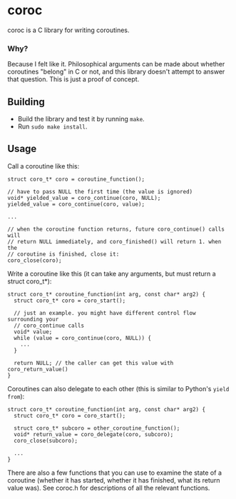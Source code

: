 # coroc

coroc is a C library for writing coroutines.

### Why?

Because I felt like it. Philosophical arguments can be made about whether coroutines "belong" in C or not, and this library doesn't attempt to answer that question. This is just a proof of concept.

## Building

- Build the library and test it by running `make`.
- Run `sudo make install`.

## Usage

Call a coroutine like this:

    struct coro_t* coro = coroutine_function();

    // have to pass NULL the first time (the value is ignored)
    void* yielded_value = coro_continue(coro, NULL);
    yielded_value = coro_continue(coro, value);

    ...

    // when the coroutine function returns, future coro_continue() calls will
    // return NULL immediately, and coro_finished() will return 1. when the
    // coroutine is finished, close it:
    coro_close(coro);

Write a coroutine like this (it can take any arguments, but must return a struct coro_t*):

    struct coro_t* coroutine_function(int arg, const char* arg2) {
      struct coro_t* coro = coro_start();

      // just an example. you might have different control flow surrounding your
      // coro_continue calls
      void* value;
      while (value = coro_continue(coro, NULL)) {
        ...
      }

      return NULL; // the caller can get this value with coro_return_value()
    }

Coroutines can also delegate to each other (this is similar to Python's `yield from`):

    struct coro_t* coroutine_function(int arg, const char* arg2) {
      struct coro_t* coro = coro_start();

      struct coro_t* subcoro = other_coroutine_function();
      void* return_value = coro_delegate(coro, subcoro);
      coro_close(subcoro);

      ...
    }

There are also a few functions that you can use to examine the state of a coroutine (whether it has started, whether it has finished, what its return value was). See coroc.h for descriptions of all the relevant functions.
